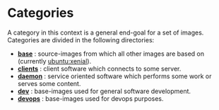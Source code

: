 # Categories

A category in this context is a general end-goal for a set of images. Categories are divided in the following directories:

 - **[base](base/)**    : source-images from which all other images are based on (currently [ubuntu:xenial](https://hub.docker.com/_/ubuntu/)).
 - **[clients](clients/)** : client software which connects to some server.
 - **[daemon](daemon/)**  : service oriented software which performs some work or serves some content.
 - **[dev](dev/)**     : base-images used for general software development.
 - **[devops](devops/)**  : base-images used for devops purposes.
 
